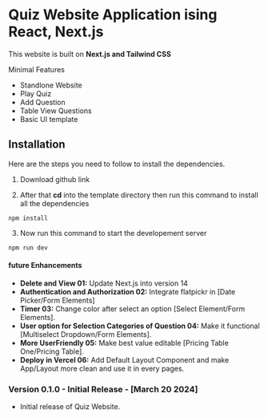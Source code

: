 # Quiz Website Application ising React, Next.js

This website is built on **Next.js and Tailwind CSS** 

Minimal Features
- Standlone Website 
- Play Quiz
- Add Question
- Table View Questions
- Basic UI template


## Installation
Here are the steps you need to follow to install the dependencies.

1. Download github link

2. After that **cd** into the template directory then run this command to install all the dependencies

```
npm install
```


3. Now run this command to start the developement server

```
npm run dev
```

#### future Enhancements

- **Delete and View  01:** Update Next.js into version 14
- **Authentication and Authorization 02:** Integrate flatpickr in [Date Picker/Form Elements]
- **Timer 03:** Change color after select an option [Select Element/Form Elements].
- **User option for Selection Categories of Question 04:** Make it functional [Multiselect Dropdown/Form Elements].
- **More UserFriendly 05:** Make best value editable [Pricing Table One/Pricing Table].
- **Deploy in Vercel 06:** Add Default Layout Component and make App/Layout more clean and use it in every pages.

### Version 0.1.0 - Initial Release - [March 20 2024]

- Initial release of Quiz Website.
